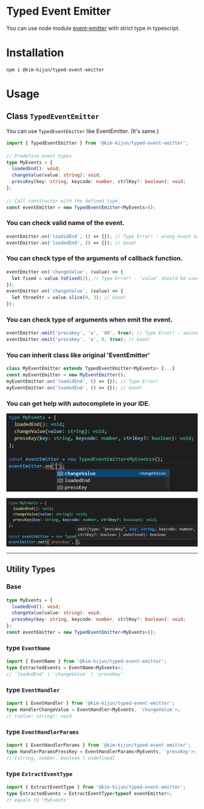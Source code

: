 # Typed Event Emitter

You can use node module [event-emitter](https://nodejs.org/api/events.html#class-eventemitter) with strict type in typescript.

# Installation

```
npm i @kim-kijun/typed-event-emitter
```

# Usage

## Class `TypedEventEmitter`

You can use `TypedEventEmitter` like EventEmitter. (It's same.)

```typescript
import { TypedEventEmitter } from '@kim-kijun/typed-event-emitter';

// Predefine event types
type MyEvents = {
  loadedEnd(): void;
  changeValue(value: string): void;
  pressKey(key: string, keycode: number, ctrlKey?: boolean): void;
};

// Call constructor with the defined type.
const eventEmitter = new TypedEventEmitter<MyEvents>();
```

### You can check valid name of the event.

```typescript
eventEmitter.on('loadidEnd', () => {}); // Type Error! - wrong event name
eventEmitter.on('loadedEnd', () => {}); // Good!
```

### You can check type of the arguments of callback function.

```typescript
eventEmitter.on('changeValue', (value) => {
  let fixed = value.toFixed(2); // Type Error! - 'value' should be used as string type
});
eventEmitter.on('changeValue', (value) => {
  let threeStr = value.slice(0, 3); // Good!
});
```

### You can check type of arguments when emit the event.

```typescript
eventEmitter.emit('pressKey', 'a', '80', true); // Type Error! - second argument should be number.
eventEmitter.emit('pressKey', 'a', 0, true); // Good!
```

### You can inherit class like original 'EventEmitter'

```typescript
class MyEventEmitter extends TypedEventEmitter<MyEvents> {...}
const myEventEmitter = new MyEventEmitter();
myEventEmitter.on('loadidEnd', () => {}); // Type Error!
myEventEmitter.on('loadedEnd', () => {}); // Good!
```

### You can get help with autocomplete in your IDE.

![doc1.png](https://github.com/kim-kijun/typed-event-emitter/blob/master/images/doc1.png?raw=true)

![doc2.png](https://github.com/kim-kijun/typed-event-emitter/blob/master/images/doc2.png?raw=true)

---

## Utility Types

### Base

```typescript
type MyEvents = {
  loadedEnd(): void;
  changeValue(value: string): void;
  pressKey(key: string, keycode: number, ctrlKey?: boolean): void;
};
const eventEmitter = new TypedEventEmitter<MyEvents>();
```

### type `EventName`

```typescript
import { EventName } from '@kim-kijun/typed-event-emitter';
type ExtractedEvents = EventName<MyEvents>;
// 'loadedEnd' | 'changeValue' | 'pressKey'
```

### type `EventHandler`

```typescript
import { EventHandler } from '@kim-kijun/typed-event-emitter';
type HandlerChangeValue = EventHandler<MyEvents, 'changeValue'>;
// (value: string): void
```

### type `EventHandlerParams`

```typescript
import { EventHandlerParams } from '@kim-kijun/typed-event-emitter';
type HandlerParamsPressKey = EventHandlerParams<MyEvents, 'pressKey'>;
// [string, number, boolean | undefined]
```

### type `ExtractEventType`

```typescript
import { ExtractEventType } from '@kim-kijun/typed-event-emitter';
type ExtractedEvents = ExtractEventType<typeof eventEmitter>;
// equals to 'MyEvents'
```
